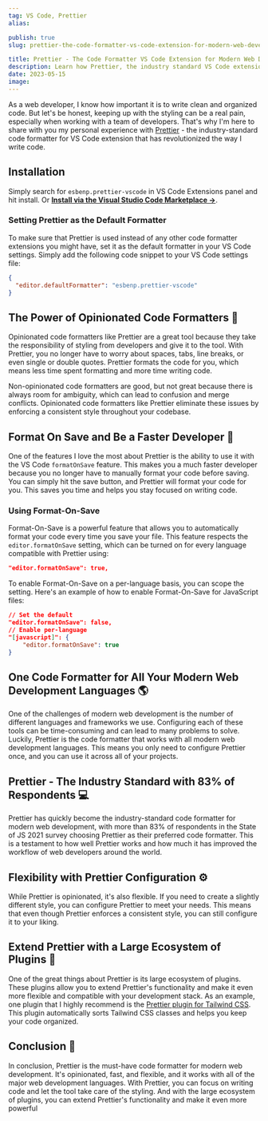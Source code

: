 ```yaml
---
tag: VS Code, Prettier
alias:

publish: true
slug: prettier-the-code-formatter-vs-code-extension-for-modern-web-development

title: Prettier - The Code Formatter VS Code Extension for Modern Web Development
description: Learn how Prettier, the industry standard VS Code extension for code formatting, can streamline your modern web development workflow and increase productivity.
date: 2023-05-15
image:
---
```


As a web developer, I know how important it is to write clean and organized code. But let's be honest, keeping up with the styling can be a real pain, especially when working with a team of developers. That's why I'm here to share with you my personal experience with [Prettier](https://prettier.io/) - the industry-standard code formatter for VS Code extension that has revolutionized the way I write code.

## Installation
Simply search for `esbenp.prettier-vscode` in VS Code Extensions panel and hit install. Or **[Install via the Visual Studio Code Marketplace →](https://marketplace.visualstudio.com/items?itemName=esbenp.prettier-vscode)**.

### Setting Prettier as the Default Formatter
To make sure that Prettier is used instead of any other code formatter extensions you might have, set it as the default formatter in your VS Code settings. Simply add the following code snippet to your VS Code settings file:

```json
{
  "editor.defaultFormatter": "esbenp.prettier-vscode"
}
```

## The Power of Opinionated Code Formatters 💪

Opinionated code formatters like Prettier are a great tool because they take the responsibility of styling from developers and give it to the tool. With Prettier, you no longer have to worry about spaces, tabs, line breaks, or even single or double quotes. Prettier formats the code for you, which means less time spent formatting and more time writing code. 

Non-opinionated code formatters are good, but not great because there is always room for ambiguity, which can lead to confusion and merge conflicts. Opinionated code formatters like Prettier eliminate these issues by enforcing a consistent style throughout your codebase.

## Format On Save and Be a Faster Developer 🚀

One of the features I love the most about Prettier is the ability to use it with the VS Code `formatOnSave` feature. This makes you a much faster developer because you no longer have to manually format your code before saving. You can simply hit the save button, and Prettier will format your code for you. This saves you time and helps you stay focused on writing code.

### Using Format-On-Save
Format-On-Save is a powerful feature that allows you to automatically format your code every time you save your file. This feature respects the `editor.formatOnSave` setting, which can be turned on for every language compatible with Prettier using:

```json
"editor.formatOnSave": true,
```

To enable Format-On-Save on a per-language basis, you can scope the setting. Here's an example of how to enable Format-On-Save for JavaScript files:

```json
// Set the default
"editor.formatOnSave": false,
// Enable per-language
"[javascript]": {
    "editor.formatOnSave": true
}
``` 

## One Code Formatter for All Your Modern Web Development Languages 🌎

One of the challenges of modern web development is the number of different languages and frameworks we use. Configuring each of these tools can be time-consuming and can lead to many problems to solve. Luckily, Prettier is the code formatter that works with all modern web development languages. This means you only need to configure Prettier once, and you can use it across all of your projects.

## Prettier - The Industry Standard with 83% of Respondents 💻

Prettier has quickly become the industry-standard code formatter for modern web development, with more than 83% of respondents in the State of JS 2021 survey choosing Prettier as their preferred code formatter. This is a testament to how well Prettier works and how much it has improved the workflow of web developers around the world.

## Flexibility with Prettier Configuration ⚙️

While Prettier is opinionated, it's also flexible. If you need to create a slightly different style, you can configure Prettier to meet your needs. This means that even though Prettier enforces a consistent style, you can still configure it to your liking.

## Extend Prettier with a Large Ecosystem of Plugins 🔌

One of the great things about Prettier is its large ecosystem of plugins. These plugins allow you to extend Prettier's functionality and make it even more flexible and compatible with your development stack. As an example, one plugin that I highly recommend is the [Prettier plugin for Tailwind CSS](https://tailwindcss.com/blog/automatic-class-sorting-with-prettier). This plugin automatically sorts Tailwind CSS classes and helps you keep your code organized.

## Conclusion 🎉

In conclusion, Prettier is the must-have code formatter for modern web development. It's opinionated, fast, and flexible, and it works with all of the major web development languages. With Prettier, you can focus on writing code and let the tool take care of the styling. And with the large ecosystem of plugins, you can extend Prettier's functionality and make it even more powerful
